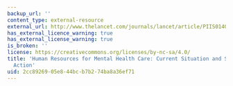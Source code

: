 ```yaml
---
backup_url: ''
content_type: external-resource
external_url: http://www.thelancet.com/journals/lancet/article/PIIS0140-6736(11)61093-3/
has_external_licence_warning: true
has_external_license_warning: true
is_broken: ''
license: https://creativecommons.org/licenses/by-nc-sa/4.0/
title: 'Human Resources for Mental Health Care: Current Situation and Strategies for
  Action'
uid: 2cc89269-05e8-44bc-b7b2-74ba8a36ef71
---
```

